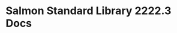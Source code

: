 <!--
 Copyright 2022 Kai Daniel Gonzalez. All rights reserved.
 Use of this source code is governed by a BSD-style
 license that can be found in the LICENSE file.
-->

# Salmon Standard Library 2222.3 Docs

